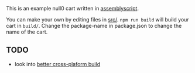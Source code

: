 This is an example null0 cart written in [assemblyscript](https://www.assemblyscript.org/).

You can make your own by editing files in [src/](src). `npm run build` will build your cart in `build/`. Change the package-name in package.json to change the name of the cart.

## TODO

- look into [better cross-plaform build](https://github.com/notnullgames/null0-ideas/blob/main/projects/assemblyscript/tools/build.mjs)
